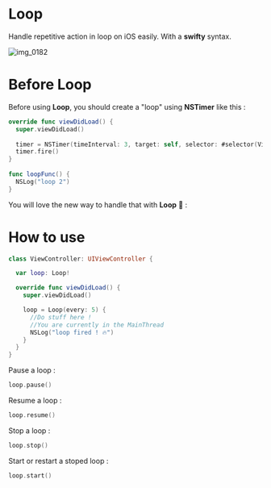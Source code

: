 # Loop
Handle repetitive action in loop on iOS easily. With a **swifty** syntax.

![img_0182](http://i.giphy.com/kbUq8z1MEYQ7u.gif)

# Before Loop

Before using **Loop**, you should create a "loop" using **NSTimer** like this :

```swift
override func viewDidLoad() {
  super.viewDidLoad()
        
  timer = NSTimer(timeInterval: 3, target: self, selector: #selector(ViewController.loopFunc), userInfo: nil, repeats: true)
  timer.fire()
}
    
func loopFunc() {
  NSLog("loop 2")
}
```

You will love the new way to handle that with **Loop** 🎉 :

# How to use

```swift
class ViewController: UIViewController {

  var loop: Loop!

  override func viewDidLoad() {
    super.viewDidLoad()

    loop = Loop(every: 5) {
      //Do stuff here !
      //You are currently in the MainThread
      NSLog("loop fired ! 🔥")
    }
  }
}
```

Pause a loop :

```swift
loop.pause()
```

Resume a loop :

```swift
loop.resume()
```

Stop a loop :

```swift
loop.stop()
```

Start or restart a stoped loop :

```swift
loop.start()
```
